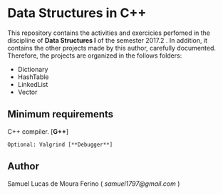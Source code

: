 # Data Structures in C++

This repository contains the activities and exercicies perfomed in the discipline of **Data Structures I** 
of the semester 2017.2 . In addition, it contains the other projects made by this author,
carefully documented. Therefore, the projects are organized in the follows folders:

- Dictionary
- HashTable
- LinkedList
- Vector

## Minimum requirements

C++ compiler.  [**G++**]  

	Optional: Valgrind [**Debugger**]

## Author

Samuel Lucas de Moura Ferino ( _samuel1797@gmail.com_ )
